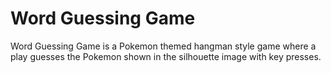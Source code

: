 # Word Guessing Game 

Word Guessing Game is a Pokemon themed hangman style game where a play guesses the Pokemon shown in the silhouette image with key presses.
